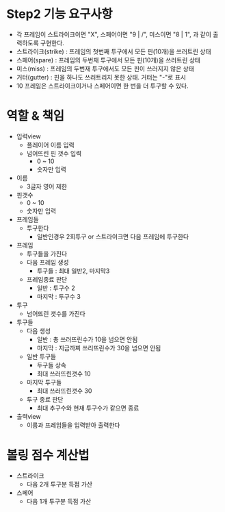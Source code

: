 # Step2 기능 요구사항
- 각 프레임이 스트라이크이면 "X", 스페어이면 "9 | /", 미스이면 "8 | 1", 과 같이 출력하도록 구현한다.
- 스트라이크(strike) : 프레임의 첫번째 투구에서 모든 핀(10개)을 쓰러트린 상태
- 스페어(spare) : 프레임의 두번재 투구에서 모든 핀(10개)을 쓰러트린 상태
- 미스(miss) : 프레임의 두번재 투구에서도 모든 핀이 쓰러지지 않은 상태
- 거터(gutter) : 핀을 하나도 쓰러트리지 못한 상태. 거터는 "-"로 표시
- 10 프레임은 스트라이크이거나 스페어이면 한 번을 더 투구할 수 있다.

# 역할 & 책임
- 입력view
  - 플레이어 이름 입력
  - 넘어뜨린 핀 갯수 입력
    - 0 ~ 10
    - 숫자만 입력
- 이름
  - 3글자 영어 제한
- 핀갯수
  - 0 ~ 10
  - 숫자만 입력
- 프레임들
  - 투구한다
    - 일반인경우 2회투구 or 스트라이크면 다음 프레임에 투구한다
- 프레임
  - 투구들을 가진다
  - 다음 프레임 생성
    - 투구들 : 최대 일반2, 마지막3
  - 프레임종료 판단
    - 일반 : 투구수 2
    - 마지막 : 투구수 3
- 투구
  - 넘어뜨린 갯수를 가진다
- 투구들
  - 다음 생성
    - 일반 : 총 쓰러뜨린수가 10을 넘으면 안됨 
    - 마지막 : 지금까찌 쓰리뜨린수가 30을 넘으면 안됨
  - 일반 투구들
    - 두구들 상속
    - 최대 쓰러뜨린갯수 10
  - 마지막 투구들
    - 최대 쓰러뜨린갯수 30
  - 투구 종료 판단
    - 최대 추구수와 현재 투구수가 같으면 종료
- 출력view
  - 이름과 프레임들을 입력받아 출력한다

# 볼링 점수 계산법
- 스트라이크
  - 다음 2개 투구분 득점 가산
- 스페어
  - 다음 1개 투구분 득점 가산

